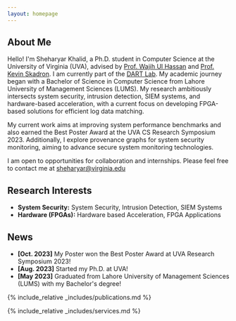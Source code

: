 ```yaml
---
layout: homepage
---
```


## About Me

Hello! I'm Sheharyar Khalid, a Ph.D. student in Computer Science at the University of Virginia (UVA), advised by [Prof. Wajih Ul Hassan](https://www.cs.virginia.edu/~hur7wv/) and [Prof. Kevin Skadron](https://www.cs.virginia.edu/~skadron/). I am currently part of the [DART Lab](https://dartlab.org). My academic journey began with a Bachelor of Science in Computer Science from Lahore University of Management Sciences (LUMS). My research ambitiously intersects system security, intrusion detection, SIEM systems, and hardware-based acceleration, with a current focus on developing FPGA-based solutions for efficient log data matching. 

My current work aims at improving system performance benchmarks and also earned the Best Poster Award at the UVA CS Research Symposium 2023. Additionally, I explore provenance graphs for system security monitoring, aiming to advance secure system monitoring technologies.

I am open to opportunities for collaboration and internships. Please feel free to contact me at [sheharyar@virginia.edu](mailto:sheharyar@virginia.edu)



## Research Interests

- **System Security:** System Security, Intrusion Detection, SIEM Systems
- **Hardware (FPGAs):** Hardware based Acceleration, FPGA Applications

## News

- **[Oct. 2023]** My Poster won the Best Poster Award at UVA Research Symposium 2023!
- **[Aug. 2023]** Started my Ph.D. at UVA!
- **[May  2023]** Graduated from Lahore University of Management Sciences (LUMS) with my Bachelor's degree!


{% include_relative _includes/publications.md %}

{% include_relative _includes/services.md %}



